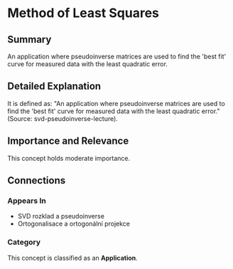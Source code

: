 # Method of Least Squares

## Summary
An application where pseudoinverse matrices are used to find the 'best fit' curve for measured data with the least quadratic error.

## Detailed Explanation
It is defined as: "An application where pseudoinverse matrices are used to find the 'best fit' curve for measured data with the least quadratic error." (Source: svd-pseudoinverse-lecture).

## Importance and Relevance
This concept holds moderate importance.

## Connections
### Appears In
* SVD rozklad a pseudoinverse
* Ortogonalisace a ortogonální projekce

### Category
This concept is classified as an **Application**.